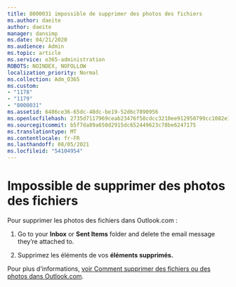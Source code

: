 ```yaml
---
title: 8000031 impossible de supprimer des photos des fichiers
ms.author: daeite
author: daeite
manager: dansimp
ms.date: 04/21/2020
ms.audience: Admin
ms.topic: article
ms.service: o365-administration
ROBOTS: NOINDEX, NOFOLLOW
localization_priority: Normal
ms.collection: Adm_O365
ms.custom:
- "1178"
- "1179"
- "8000031"
ms.assetid: 6486ce36-65dc-48dc-be19-52d6c7890956
ms.openlocfilehash: 2735d7117969ceab23476f58cdcc3210ee912950799cc1082e151bff6bf692d0
ms.sourcegitcommit: b5f7da89a650d2915dc652449623c78be6247175
ms.translationtype: MT
ms.contentlocale: fr-FR
ms.lasthandoff: 08/05/2021
ms.locfileid: "54104954"
---
```

# <a name="unable-to-delete-photos-from-files"></a>Impossible de supprimer des photos des fichiers

Pour supprimer les photos des fichiers dans Outlook.com :
  
1. Go to your **Inbox** or **Sent Items** folder and delete the email message they’re attached to.

2. Supprimez les éléments de vos **éléments supprimés.**

Pour plus d’informations, [voir Comment supprimer des fichiers ou des photos dans Outlook.com](https://support.office.com/article/bae0531f-040f-4c42-90b9-786ca718c16d.aspx).
  